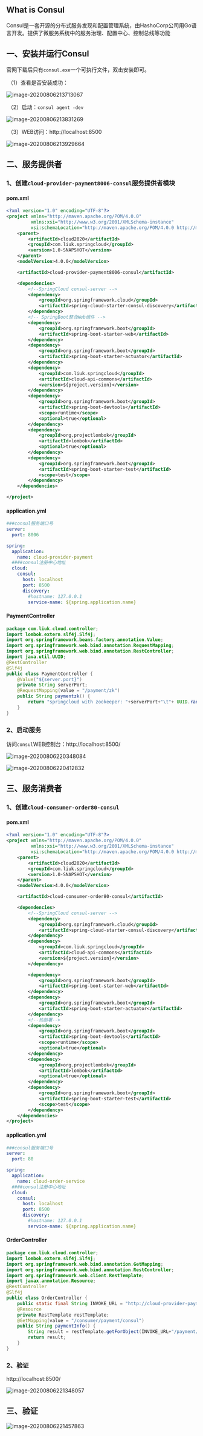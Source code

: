 ## What is Consul

​	Consul是一套开源的分布式服务发现和配置管理系统，由HashoCorp公司用Go语言开发。提供了微服务系统中的服务治理、配置中心、控制总线等功能



## 一、安装并运行Consul

​	官网下载后只有`consul.exe`一个可执行文件，双击安装即可。

​	（1）查看是否安装成功：

![image-20200806213713067](https://gitee.com/liukai830/picgo/raw/master/image-20200806213713067.png)

​	（2）启动：`consul agent -dev `

![image-20200806213831269](https://gitee.com/liukai830/picgo/raw/master/image-20200806213831269.png)

​	（3）WEB访问：http://localhost:8500

![image-20200806213929664](https://gitee.com/liukai830/picgo/raw/master/image-20200806213929664.png)



##  二、服务提供者

### 1、创建`cloud-provider-payment8006-consul`服务提供者模块

#### pom.xml

```xml
<?xml version="1.0" encoding="UTF-8"?>
<project xmlns="http://maven.apache.org/POM/4.0.0"
         xmlns:xsi="http://www.w3.org/2001/XMLSchema-instance"
         xsi:schemaLocation="http://maven.apache.org/POM/4.0.0 http://maven.apache.org/xsd/maven-4.0.0.xsd">
    <parent>
        <artifactId>cloud2020</artifactId>
        <groupId>com.liuk.springcloud</groupId>
        <version>1.0-SNAPSHOT</version>
    </parent>
    <modelVersion>4.0.0</modelVersion>

    <artifactId>cloud-provider-payment8006-consul</artifactId>

    <dependencies>
        <!--SpringCloud consul-server -->
        <dependency>
            <groupId>org.springframework.cloud</groupId>
            <artifactId>spring-cloud-starter-consul-discovery</artifactId>
        </dependency>
        <!-- SpringBoot整合Web组件 -->
        <dependency>
            <groupId>org.springframework.boot</groupId>
            <artifactId>spring-boot-starter-web</artifactId>
        </dependency>
        <dependency>
            <groupId>org.springframework.boot</groupId>
            <artifactId>spring-boot-starter-actuator</artifactId>
        </dependency>
        <dependency>
            <groupId>com.liuk.springcloud</groupId>
            <artifactId>cloud-api-commons</artifactId>
            <version>${project.version}</version>
        </dependency>
        <dependency>
            <groupId>org.springframework.boot</groupId>
            <artifactId>spring-boot-devtools</artifactId>
            <scope>runtime</scope>
            <optional>true</optional>
        </dependency>
        <dependency>
            <groupId>org.projectlombok</groupId>
            <artifactId>lombok</artifactId>
            <optional>true</optional>
        </dependency>
        <dependency>
            <groupId>org.springframework.boot</groupId>
            <artifactId>spring-boot-starter-test</artifactId>
            <scope>test</scope>
        </dependency>
    </dependencies>

</project>
```

#### application.yml

```yaml
###consul服务端口号
server:
  port: 8006

spring:
  application:
    name: cloud-provider-payment
  ####consul注册中心地址
  cloud:
    consul:
      host: localhost
      port: 8500
      discovery:
        #hostname: 127.0.0.1
        service-name: ${spring.application.name}
```



#### PaymentController

```java
package com.liuk.cloud.controller;
import lombok.extern.slf4j.Slf4j;
import org.springframework.beans.factory.annotation.Value;
import org.springframework.web.bind.annotation.RequestMapping;
import org.springframework.web.bind.annotation.RestController;
import java.util.UUID;
@RestController
@Slf4j
public class PaymentController {
    @Value("${server.port}")
    private String serverPort;
    @RequestMapping(value = "/payment/zk")
    public String paymentzk() {
        return "springcloud with zookeeper: "+serverPort+"\t"+ UUID.randomUUID().toString();
    }
}
```



### 2、启动服务

访问`consul`WEB控制台：http://localhost:8500/

![image-20200806220348084](https://gitee.com/liukai830/picgo/raw/master/image-20200806220348084.png)

![image-20200806220412832](https://gitee.com/liukai830/picgo/raw/master/image-20200806220412832.png)



## 三、服务消费者

### 1、创建`cloud-consumer-order80-consul`

#### pom.xml

```xml
<?xml version="1.0" encoding="UTF-8"?>
<project xmlns="http://maven.apache.org/POM/4.0.0"
         xmlns:xsi="http://www.w3.org/2001/XMLSchema-instance"
         xsi:schemaLocation="http://maven.apache.org/POM/4.0.0 http://maven.apache.org/xsd/maven-4.0.0.xsd">
    <parent>
        <artifactId>cloud2020</artifactId>
        <groupId>com.liuk.springcloud</groupId>
        <version>1.0-SNAPSHOT</version>
    </parent>
    <modelVersion>4.0.0</modelVersion>

    <artifactId>cloud-consumer-order80-consul</artifactId>

    <dependencies>
        <!--SpringCloud consul-server -->
        <dependency>
            <groupId>org.springframework.cloud</groupId>
            <artifactId>spring-cloud-starter-consul-discovery</artifactId>
        </dependency>
        <dependency>
            <groupId>com.liuk.springcloud</groupId>
            <artifactId>cloud-api-commons</artifactId>
            <version>${project.version}</version>
        </dependency>

        <dependency>
            <groupId>org.springframework.boot</groupId>
            <artifactId>spring-boot-starter-web</artifactId>
        </dependency>
        <dependency>
            <groupId>org.springframework.boot</groupId>
            <artifactId>spring-boot-starter-actuator</artifactId>
        </dependency>
        <!--热部署-->
        <dependency>
            <groupId>org.springframework.boot</groupId>
            <artifactId>spring-boot-devtools</artifactId>
            <scope>runtime</scope>
            <optional>true</optional>
        </dependency>
        <dependency>
            <groupId>org.projectlombok</groupId>
            <artifactId>lombok</artifactId>
            <optional>true</optional>
        </dependency>
        <dependency>
            <groupId>org.springframework.boot</groupId>
            <artifactId>spring-boot-starter-test</artifactId>
            <scope>test</scope>
        </dependency>
    </dependencies>
</project>
```

#### application.yml

```yaml
###consul服务端口号
server:
  port: 80

spring:
  application:
    name: cloud-order-service
  ####consul注册中心地址
  cloud:
    consul:
      host: localhost
      port: 8500
      discovery:
        #hostname: 127.0.0.1
        service-name: ${spring.application.name}
```



#### OrderController

```java
package com.liuk.cloud.controller;
import lombok.extern.slf4j.Slf4j;
import org.springframework.web.bind.annotation.GetMapping;
import org.springframework.web.bind.annotation.RestController;
import org.springframework.web.client.RestTemplate;
import javax.annotation.Resource;
@RestController
@Slf4j
public class OrderController {
    public static final String INVOKE_URL = "http://cloud-provider-payment";
    @Resource
    private RestTemplate restTemplate;
    @GetMapping(value = "/consumer/payment/consul")
    public String paymentInfo() {
        String result = restTemplate.getForObject(INVOKE_URL+"/payment/consul",String.class);
        return result;
    }
}
```

### 2、验证

http://localhost:8500/

![image-20200806221348057](https://gitee.com/liukai830/picgo/raw/master/image-20200806221348057.png)



## 三、验证

![image-20200806221457863](https://gitee.com/liukai830/picgo/raw/master/image-20200806221457863.png)



